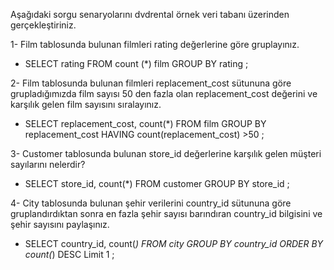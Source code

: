Aşağıdaki sorgu senaryolarını dvdrental örnek veri tabanı üzerinden gerçekleştiriniz.

1- Film tablosunda bulunan filmleri rating değerlerine göre gruplayınız.

* SELECT rating FROM count (*) film GROUP BY rating ;

2- Film tablosunda bulunan filmleri replacement_cost sütununa göre grupladığımızda film sayısı 50 den fazla olan replacement_cost değerini ve karşılık gelen film sayısını sıralayınız.

* SELECT replacement_cost, count(*) FROM film GROUP BY replacement_cost HAVING count(replacement_cost) >50 ;

 3- Customer tablosunda bulunan store_id değerlerine karşılık gelen müşteri sayılarını nelerdir? 
 
 * SELECT store_id, count(*) FROM customer GROUP BY store_id ;

  4- City tablosunda bulunan şehir verilerini country_id sütununa göre gruplandırdıktan sonra en fazla şehir sayısı barındıran country_id bilgisini ve şehir sayısını paylaşınız.
 
 * SELECT country_id, count(*) FROM city GROUP BY country_id ORDER BY count(*) DESC Limit 1 ;
	
		
